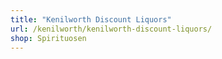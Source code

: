 ```yaml
---
title: "Kenilworth Discount Liquors"
url: /kenilworth/kenilworth-discount-liquors/
shop: Spirituosen
---
```

